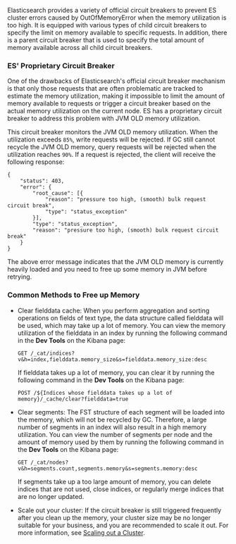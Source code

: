 Elasticsearch provides a variety of official circuit breakers to prevent ES cluster errors caused by OutOfMemoryError when the memory utilization is too high. It is equipped with various types of child circuit breakers to specify the limit on memory available to specific requests. In addition, there is a parent circuit breaker that is used to specify the total amount of memory available across all child circuit breakers.

### ES' Proprietary Circuit Breaker

One of the drawbacks of Elasticsearch's official circuit breaker mechanism is that only those requests that are often problematic are tracked to estimate the memory utilization, making it impossible to limit the amount of memory available to requests or trigger a circuit breaker based on the actual memory utilization on the current node. ES has a proprietary circuit breaker to address this problem with JVM OLD memory utilization.

This circuit breaker monitors the JVM OLD memory utilization. When the utilization exceeds `85%`, write requests will be rejected. If GC still cannot recycle the JVM OLD memory, query requests will be rejected when the utilization reaches `90%`. If a request is rejected, the client will receive the following response:
```
{
    "status": 403,
    "error": {
        "root_cause": [{
            "reason": "pressure too high, (smooth) bulk request circuit break",
            "type": "status_exception"
        }],
        "type": "status_exception",
        "reason": "pressure too high, (smooth) bulk request circuit break"
    }
}
```

The above error message indicates that the JVM OLD memory is currently heavily loaded and you need to free up some memory in JVM before retrying.

### Common Methods to Free up Memory

* Clear fielddata cache: When you perform aggregation and sorting operations on fields of text type, the data structure called fielddata will be used, which may take up a lot of memory. You can view the memory utilization of the fielddata in an index by running the following command in the **Dev Tools** on the Kibana page:
    ```
    GET /_cat/indices?v&h=index,fielddata.memory_size&s=fielddata.memory_size:desc
    ```
   If fielddata takes up a lot of memory, you can clear it by running the following command in the **Dev Tools** on the Kibana page:
    ```
    POST /${Indices whose fielddata takes up a lot of memory}/_cache/clear?fielddata=true
    ```
* Clear segments: The FST structure of each segment will be loaded into the memory, which will not be recycled by GC. Therefore, a large number of segments in an index will also result in a high memory utilization. You can view the number of segments per node and the amount of memory used by them by running the following command in the **Dev Tools** on the Kibana page:

    ```
    GET /_cat/nodes?v&h=segments.count,segments.memory&s=segments.memory:desc
    ```
    If segments take up a too large amount of memory, you can delete indices that are not used, close indices, or regularly merge indices that are no longer updated.

* Scale out your cluster: If the circuit breaker is still triggered frequently after you clean up the memory, your cluster size may be no longer suitable for your business, and you are recommended to scale it out. For more information, see [Scaling out a Cluster](https://intl.cloud.tencent.com/document/product/845/30944).
